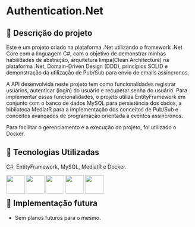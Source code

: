 # Authentication.Net

## :memo: Descrição do projeto
Este é um projeto criado na plataforma .Net utilizando o framework .Net Core com a linguagem C#, com o objetivo de demonstrar minhas habilidades de abstração, arquitetura limpa(Clean Architecture) na plataforma .Net, Domain-Driven Design (DDD), princípios SOLID e demonstração da utilização de Pub/Sub para envio de emails assíncronos.

A API desenvolvida neste projeto tem como funcionalidades registrar usuários, autenticar (login) do usuário e recuperar senha do usuário. Para implementar essas funcionalidades, o projeto utiliza EntityFramework em conjunto com o banco de dados MySQL para persistência dos dados, a biblioteca MediatR para a implementação dos conceitos de Pub/Sub e conceitos avançados de programação orientada a eventos assíncronos.

Para facilitar o gerenciamento e a execução do projeto, foi utilizado o Docker.

## :wrench: Tecnologias Utilizadas

C#, EntityFramework, MySQL, MediatR e Docker. 


<img align="left" height="50em" src="https://cdn.jsdelivr.net/gh/devicons/devicon/icons/csharp/csharp-original.svg" />
<img align="left" height="50em" src= "https://github.com/DevPhde/Authentication.Net/assets/113299561/3c996ba7-834c-4a79-87e9-c2fb031c0e31"/>
<img align="left" height="50em" src="https://cdn.jsdelivr.net/gh/devicons/devicon/icons/mysql/mysql-original-wordmark.svg" />
<img align="left" height="50em" src="https://github.com/DevPhde/Authentication.Net/assets/113299561/2bc5b88c-7b3c-4b36-986d-06acaa51125a"/>
<img align="left" height="50em" src="https://cdn.jsdelivr.net/gh/devicons/devicon/icons/docker/docker-original.svg" />
<br>
<br>

## :rocket: Implementação futura
* Sem planos futuros para o mesmo.
